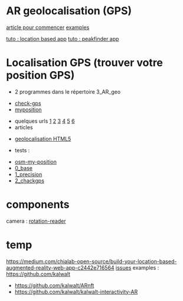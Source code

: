 # AR geolocalisation (GPS)
[article pour commencer](https://medium.com/chialab-open-source/build-your-location-based-augmented-reality-web-app-c2442e716564)
[examples](https://github.com/AR-js-org/AR.js/tree/master/aframe/examples/location-based)

[tuto : location based app](https://medium.com/chialab-open-source/build-your-location-based-augmented-reality-web-app-c2442e716564)
[tuto : peakfinder app](https://medium.com/chialab-open-source/build-your-location-based-augmented-reality-web-app-c2442e716564)

# Localisation GPS (trouver votre position GPS)
* 2 programmes dans le répertoire 3_AR_geo
- [check-gps](./check-gps.html)
- [myposition](myposition.html)
* quelques urls
[1](https://www.coordonnees-gps.fr/ma-position)
[2](https://www.latlong.net/)
[3](https://esri.github.io/html5-geolocation-tool-js/)
[4](https://www.torop.net/coordonnees-gps.php)
[5](https://www.mapsdirections.info/fr/coordonnees-sur-google-map.html)
[6](https://jsfiddle.net/fbqa8fuh/7/)
* articles
- [geolocalisation HTML5](https://www.alsacreations.com/tuto/lire/926-geolocalisation-geolocation-html5.html)

* tests : 
- [osm-my-position](./osm-my-position/index.html)
- [0_base](./geo_0_base.html)
- [1_precision](./geo_1_precision.html)
- [2_chackgps](./geo_2_checkgps.html)


# components
camera : [rotation-reader](https://aframe.io/docs/0.9.0/components/camera.html#reading-position-or-rotation-of-the-camera)

# temp
https://medium.com/chialab-open-source/build-your-location-based-augmented-reality-web-app-c2442e716564
[issues](https://github.com/jeromeetienne/AR.js/issues)
examples : https://github.com/kalwalt
- https://github.com/kalwalt/ARnft
- https://github.com/kalwalt/kalwalt-interactivity-AR

